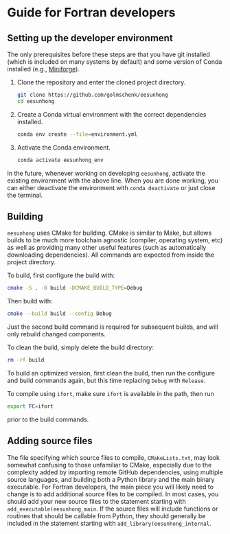 # Guide for Fortran developers

## Setting up the developer environment

The only prerequisites before these steps are that you have git installed (which is included on many systems by default) and some version of Conda installed (e.g., [Miniforge](https://github.com/conda-forge/miniforge)).

1. Clone the repository and enter the cloned project directory.

   ```sh
   git clone https://github.com/golmschenk/eesunhong
   cd eesunhong
   ```

2. Create a Conda virtual environment with the correct dependencies installed.

   ```sh
   conda env create --file=environment.yml
   ```

3. Activate the Conda environment.

   ```sh
   conda activate eesunhong_env
   ```

In the future, whenever working on developing `eesunhong`, activate the existing environment with the above line. When you are done working, you can either deactivate the environment with `conda deactivate` or just close the terminal.

## Building

`eesunhong` uses CMake for building. CMake is similar to Make, but allows builds to be much more toolchain agnostic (compiler, operating system, etc) as well as providing many other useful features (such as automatically downloading dependencies). All commands are expected from inside the project directory.

To build, first configure the build with:

```sh
cmake -S . -B build -DCMAKE_BUILD_TYPE=Debug
```

Then build with:

```sh
cmake --build build --config Debug
```

Just the second build command is required for subsequent builds, and will only rebuild changed components.

To clean the build, simply delete the build directory:

```sh
rm -rf build
```

To build an optimized version, first clean the build, then run the configure and build commands again, but this time replacing `Debug` with `Release`.

To compile using `ifort`, make sure `ifort` is available in the path, then run

```sh
export FC=ifort
```

prior to the build commands.

## Adding source files

The file specifying which source files to compile, `CMakeLists.txt`, may look somewhat confusing to those unfamiliar to CMake, especially due to the complexity added by importing remote GitHub dependencies, using multiple source languages, and building both a Python library and the main binary executable. For Fortran developers, the main piece you will likely need to change is to add additional source files to be compiled. In most cases, you should add your new source files to the statement starting with `add_executable(eesunhong_main`. If the source files will include functions or routines that should be callable from Python, they should generally be included in the statement starting with `add_library(eesunhong_internal`.
